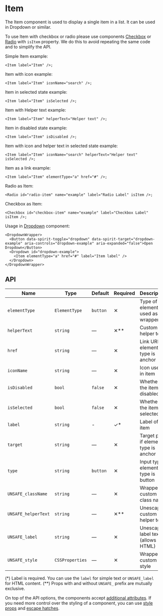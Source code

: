 # Item

The Item component is used to display a single item in a list. It can be used in Dropdown or similar.

To use Item with checkbox or radio please use components [Checkbox][checkbox] or [Radio][radio]
with `isItem` property. We do this to avoid repeating the same code and to simplify the API.

Simple Item example:

```twig
<Item label="Item" />;
```

Item with icon example:

```twig
<Item label="Item" iconName="search" />;
```

Item in selected state example:

```twig
<Item label="Item" isSelected />;
```

Item with Helper text example:

```twig
<Item label="Item" helperText="Helper text" />;
```

Item in disabled state example:

```twig
<Item label="Item" isDisabled />;
```

Item with icon and helper text in selected state example:

```twig
<Item label="Item" iconName="search" helperText="Helper text" isSelected />;
```

Item as a link example:

```twig
<Item label="Item" elementType="a" href="#" />;
```

Radio as Item:

```twig
<Radio id="radio-item" name="example" label="Radio Label" isItem />;
```

Checkbox as Item:

```twig
<Checkbox id="checkbox-item" name="example" label="Checkbox Label" isItem />;
```

Usage in [Dropdown][dropdown] component:

```twig
<DropdownWrapper>
  <Button data-spirit-toggle="dropdown" data-spirit-target="dropdown-example" aria-controls="dropdown-example" aria-expanded="false">Open Dropdown</Button>
  <Dropdown id="dropdown-example">
    <Item elementType="a" href="#" label="Item label" />
  </Dropdown>
</DropdownWrapper>
```

## API

| Name                | Type            | Default  | Required | Description                           |
| ------------------- | --------------- | -------- | -------- | ------------------------------------- |
| `elementType`       | `ElementType`   | `button` | ✕        | Type of element used as wrapper       |
| `helperText`        | `string`        | —        | ✕\*\*    | Custom helper text                    |
| `href`              | `string`        | —        | ✕        | Link URL if element type is anchor    |
| `iconName`          | `string`        | —        | ✕        | Icon used in item                     |
| `isDisabled`        | `bool`          | `false`  | ✕        | Whether is the item disabled          |
| `isSelected`        | `bool`          | `false`  | ✕        | Whether is the item selected          |
| `label`             | `string`        | -        | ✓\*      | Label of the item                     |
| `target`            | `string`        | —        | ✕        | Target prop if element type is anchor |
| `type`              | `string`        | `button` | ✕        | Input type if element type is button  |
| `UNSAFE_className`  | `string`        | —        | ✕        | Wrapper custom class name             |
| `UNSAFE_helperText` | `string`        | —        | ✕\*\*    | Unescaped custom helper text          |
| `UNSAFE_label`      | `string`        | —        | ✕        | Unescaped label text (allows HTML)    |
| `UNSAFE_style`      | `CSSProperties` | —        | ✕        | Wrapper custom style                  |

(\*) Label is required. You can use the `label` for simple text or `UNSAFE_label` for HTML content.
(\*\*) Props with and without `UNSAFE_` prefix are mutually exclusive.

On top of the API options, the components accept [additional attributes][readme-additional-attributes].
If you need more control over the styling of a component, you can use [style props][readme-style-props]
and [escape hatches][readme-escape-hatches].

[checkbox]: https://github.com/lmc-eu/spirit-design-system/tree/main/packages/web-twig/src/Resources/components/Checkbox/README.md
[dropdown]: https://github.com/lmc-eu/spirit-design-system/tree/main/packages/web/src/scss/components/Dropdown
[radio]: https://github.com/lmc-eu/spirit-design-system/tree/main/packages/web-twig/src/Resources/components/Radio/README.md
[readme-additional-attributes]: https://github.com/lmc-eu/spirit-design-system/blob/main/packages/web-twig/README.md#additional-attributes
[readme-style-props]: https://github.com/lmc-eu/spirit-design-system/blob/main/packages/web-twig/README.md#style-props
[readme-escape-hatches]: https://github.com/lmc-eu/spirit-design-system/blob/main/packages/web-twig/README.md#escape-hatches
